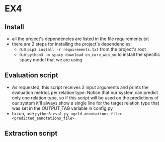 # EX4

## Install
* all the project's dependencies are listed in the file requirements.txt
* there are 2 steps for installing the project's dependencies:
  * run `pip3 install -r requirements.txt` from the project's root
  * run `python3 -m spacy download en_core_web_sm` to install the specific spacy model that we are using 

## Evaluation script
* As requested, this script receives 2 input arguments and prints the evaluation metrics 
per relation type. Notice that our system can predict only one relation type, so if this
script will be used on the predictions of our system it'll always show a single line for 
the target relation type that was set in the OUTPUT_TAG variable in config.py 
* to run, use `python3 eval.py <gold_annotations_file> <predicted_annotations_file>`

## Extraction script
